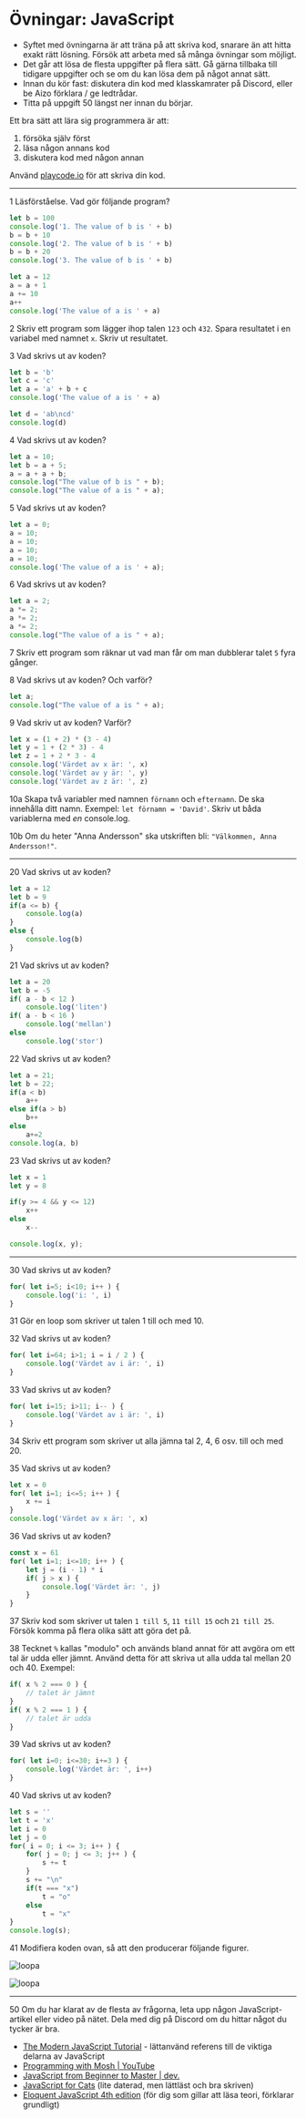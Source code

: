 # Övningar: JavaScript

+ Syftet med övningarna är att träna på att skriva kod, snarare än att hitta exakt rätt lösning. Försök att arbeta med så många övningar som möjligt.
+ Det går att lösa de flesta uppgifter på flera sätt. Gå gärna tillbaka till tidigare uppgifter och se om du kan lösa dem på något annat sätt.
+ Innan du kör fast: diskutera din kod med klasskamrater på Discord, eller be Aizo förklara / ge ledtrådar.
+ Titta på uppgift 50 längst ner innan du börjar.

Ett bra sätt att lära sig programmera är att:
1. försöka själv först
1. läsa någon annans kod
1. diskutera kod med någon annan


Använd [playcode.io](https://playcode.io/) för att skriva din kod.

---

1 Läsförståelse. Vad gör följande program?
```js
let b = 100
console.log('1. The value of b is ' + b)
b = b + 10
console.log('2. The value of b is ' + b)
b = b + 20
console.log('3. The value of b is ' + b)

let a = 12
a = a + 1
a += 10
a++
console.log('The value of a is ' + a)
```

2 Skriv ett program som lägger ihop talen `123` och `432`. Spara resultatet i en variabel med namnet `x`. Skriv ut resultatet.

3 Vad skrivs ut av koden?
```js
let b = 'b'
let c = 'c'
let a = 'a' + b + c
console.log('The value of a is ' + a)

let d = 'ab\ncd'
console.log(d)
```

4 Vad skrivs ut av koden?
```js
let a = 10;
let b = a + 5;
a = a + a + b;
console.log("The value of b is " + b);
console.log("The value of a is " + a);
```

5 Vad skrivs ut av koden?
```js
let a = 0;
a = 10;
a = 10;
a = 10;
a = 10;
console.log('The value of a is ' + a);
```

6 Vad skrivs ut av koden?
```js
let a = 2;
a *= 2;
a *= 2;
a *= 2;
console.log("The value of a is " + a);
```

7 Skriv ett program som räknar ut vad man får om man dubblerar talet `5` fyra gånger.

8 Vad skrivs ut av koden? Och varför?
```js
let a;
console.log("The value of a is " + a);
```

9 Vad skriv ut av koden? Varför?
```js
let x = (1 + 2) * (3 - 4)
let y = 1 + (2 * 3) - 4
let z = 1 + 2 * 3 - 4
console.log('Värdet av x är: ', x)
console.log('Värdet av y är: ', y)
console.log('Värdet av z är: ', z)
```


10a Skapa två variabler med namnen `förnamn` och `efternamn`. De ska innehålla ditt namn. Exempel: `let förnamn = 'David'`. Skriv ut båda variablerna med *en* console.log.

10b Om du heter "Anna Andersson" ska utskriften bli: `"Välkommen, Anna Andersson!"`.

---

20 Vad skrivs ut av koden?
```js
let a = 12
let b = 9
if(a <= b) {
	console.log(a)
}
else {
	console.log(b)
}
```

21 Vad skrivs ut av koden?
```js
let a = 20
let b = -5
if( a - b < 12 )
	console.log('liten')
if( a - b < 16 )
	console.log('mellan')
else
	console.log('stor')
```

22 Vad skrivs ut av koden?
```js
let a = 21;
let b = 22;
if(a < b)
	a++
else if(a > b)
	b++
else
	a+=2
console.log(a, b)
```

23 Vad skrivs ut av koden?
```js
let x = 1
let y = 8

if(y >= 4 && y <= 12)
    x++
else
    x--

console.log(x, y);
```


---

30 Vad skrivs ut av koden?
```js
for( let i=5; i<10; i++ ) {
	console.log('i: ', i)
}
```

31 Gör en loop som skriver ut talen 1 till och med 10.

32 Vad skrivs ut av koden?
```js
for( let i=64; i>1; i = i / 2 ) {
	console.log('Värdet av i är: ', i)
}
```

33 Vad skrivs ut av koden?
```js
for( let i=15; i>11; i-- ) {
	console.log('Värdet av i är: ', i)
}
```

34 Skriv ett program som skriver ut alla jämna tal 2, 4, 6 osv. till och med 20.

35 Vad skrivs ut av koden?
```js
let x = 0
for( let i=1; i<=5; i++ ) {
	x += i
}
console.log('Värdet av x är: ', x)
```

36 Vad skrivs ut av koden?
```js
const x = 61
for( let i=1; i<=10; i++ ) {
	let j = (i - 1) * i
	if( j > x ) {
		console.log('Värdet är: ', j)
	}
}
```

37 Skriv kod som skriver ut talen `1 till 5`, `11 till 15` och `21 till 25`. Försök komma på flera olika sätt att göra det på.

38 Tecknet `%` kallas "modulo" och används bland annat för att avgöra om ett tal är udda eller jämnt. Använd detta för att skriva ut alla udda tal mellan 20 och 40. Exempel:
```js
if( x % 2 === 0 ) {
	// talet är jämnt
}
if( x % 2 === 1 ) {
	// talet är udda
}
```

39 Vad skrivs ut av koden?
```js
for( let i=0; i<=30; i+=3 ) {
	console.log('Värdet är: ', i++)
}
```

40 Vad skrivs ut av koden?
```js
let s = ''
let t = 'x'
let i = 0
let j = 0
for( i = 0; i <= 3; i++ ) {
	for( j = 0; j <= 3; j++ ) {
		s += t
	}
	s += "\n"
	if(t === "x")
		t = "o"
	else
		t = "x"
}
console.log(s);
```

41 Modifiera koden ovan, så att den producerar följande figurer.

![loopa](loop1.png)

![loopa](loop2.png)

---

50 Om du har klarat av de flesta av frågorna, leta upp någon JavaScript-artikel eller video på nätet. Dela med dig på Discord om du hittar något du tycker är bra.

+ [The Modern JavaScript Tutorial](https://javascript.info/)  - lättanvänd referens till de viktiga delarna av JavaScript
+ [Programming with Mosh | YouTube](https://www.youtube.com/playlist?list=PLTjRvDozrdlxEIuOBZkMAK5uiqp8rHUax)
+ [JavaScript from Beginner to Master | dev.](https://dev.to/cliff123tech/series/23246)
+ [JavaScript for Cats](http://jsforcats.com/)  (lite daterad, men lättläst och bra skriven)
+ [Eloquent JavaScript 4th edition](https://eloquentjavascript.net/)  (för dig som gillar att läsa teori, förklarar grundligt)

